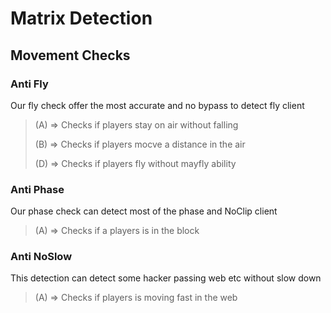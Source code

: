 # Matrix Detection

## Movement Checks

### Anti Fly

Our fly check offer the most accurate and no bypass to detect fly client

> (A) => Checks if players stay on air without falling
> 
> (B) => Checks if players mocve a distance in the air
>
> (D) => Checks if players fly without mayfly ability

### Anti Phase

Our phase check can detect most of the phase and NoClip client

> (A) => Checks if a players is in the block

### Anti NoSlow

This detection can detect some hacker passing web etc without slow down

> (A) => Checks if players is moving fast in the web
